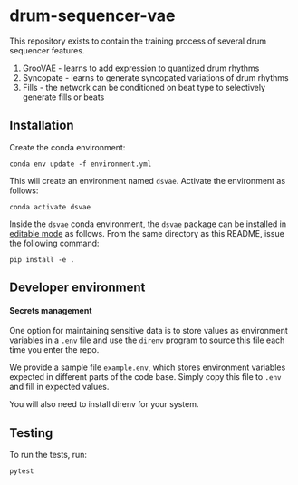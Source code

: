 # drum-sequencer-vae

This repository exists to contain the training process of several drum sequencer features.

1. GrooVAE - learns to add expression to quantized drum rhythms
2. Syncopate - learns to generate syncopated variations of drum rhythms
3. Fills - the network can be conditioned on beat type to selectively generate fills or beats

## Installation

Create the conda environment:

    conda env update -f environment.yml

This will create an environment named `dsvae`. Activate the
environment as follows:

    conda activate dsvae

Inside the `dsvae` conda environment, the `dsvae`
package can be installed in [editable
mode](https://pip.pypa.io/en/stable/reference/pip_install/#editable-installs)
as follows. From the same directory as this README, issue the
following command:

    pip install -e .

## Developer environment

#### Secrets management
One option for maintaining sensitive data is to store values as environment variables in a `.env` file and use the `direnv` program to source this file each time you enter the repo.

We provide a sample file `example.env`, which stores environment variables expected in different parts of the code base. Simply copy this file to `.env` and fill in expected values.

You will also need to install direnv for your system.


## Testing

To run the tests, run:

    pytest
